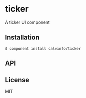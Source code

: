 
# ticker

  A ticker UI component

## Installation

    $ component install calvinfo/ticker

## API

   

## License

  MIT
